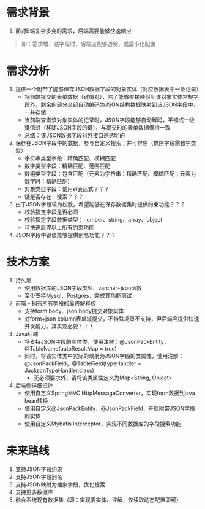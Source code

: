 # 需求背景
1. 面对B端复杂多变的需求，后端需要能够快速响应
> 即：需求增、减字段时，后端应能够透明、或最小化配置

# 需求分析
1. 提供一个附带了能够保存JSON数据字段的对象实体（对应数据表中一条记录）
   * 将前端提交的表单数据（键值对），除了能够直接映射到该对象实体常规字段外，剩余的部分全部自动编码为JSON结构数据映射到该JSON字段中，一并存储
   * 当前端查询该对象实体的记录时，JSON字段能够自动解码，平铺成一级键值对（移除JSON字段的键），与提交时的表单数据保持一致
   * 总结：该JSON数据字段对外接口是透明的
2. 保存在JSON字段中的数据，参与自定义搜索；并可排序（排序字段需数字类型）
   * 字符串类型字段：精确匹配、模糊匹配
   * 数字类型字段：精确匹配、范围匹配
   * 数组类型字段：包含匹配（元素为字符串：精确匹配、模糊匹配；元素为数字时：精确匹配）
   * 对象类型字段：使用el表达式？？？
   * 键是否存在：搜索？？？
3. 由于JSON字段较为松散，希望能够在保存数据集时提供约束功能？？？
   * 校验指定字段是否必须
   * 校验指定字段数据类型：number、string、array、object
   * 可快速启停以上所有约束功能
4. JSON字段中键值能够提供别名功能？？？

# 技术方案
1. 持久层
   * 使用数据库的JSON字段类型、varchar+json函数
   * 至少支持Mysql、Postgres，完成其功能测试
2. 前端 - 拥有所有字段的最终解释权
   * 支持form body、json body提交对象实体
   * 对form+json column表单域提交，不特殊场景不支持，但后端会提供快速开发能力。其实没必要！！！
3. Java后端
   * 将支持JSON字段的实体类，使用注解：@JsonPackEntity，@TableName(autoResultMap = true)
   * 同时，将该实体类中实际的映射为JSON字段的类属性，使用注解：@JsonPackField，@TableField(typeHandler = JacksonTypeHandler.class)
     * 无必须要求外，请将该类属性定义为Map<String, Object>
4. 后端侧详细设计
   * 使用自定义SpringMVC HttpMessageConverter，实现form数据到java bean转换
   * 使用自定义@JsonPackEntity、@JsonPackField，开启附带JSON字段的实体
   * 使用自定义Mybatis Interceptor，实现不同数据库的字段搜索功能

# 未来路线
1. 支持JSON字段约束
2. 支持JSON字段别名
3. 支持JSON映射为抽象字段，优化搜索
4. 支持更多数据库
5. 融合系统现有数据集（即：实现需实体、注解，仅读取动态配置即可）
